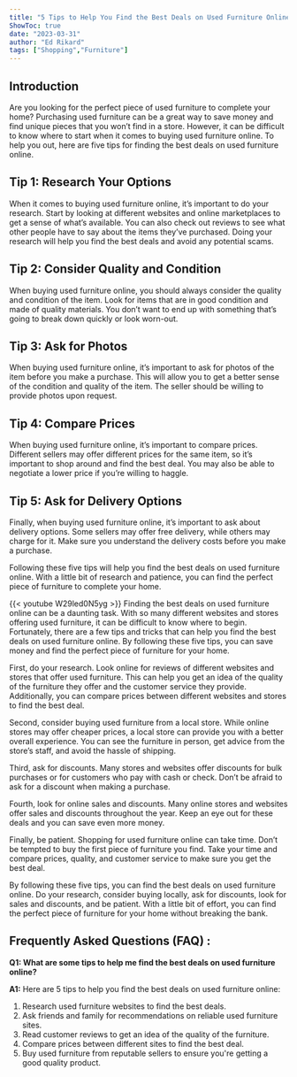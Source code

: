 ```yaml
---
title: "5 Tips to Help You Find the Best Deals on Used Furniture Online!"
ShowToc: true 
date: "2023-03-31"
author: "Ed Rikard" 
tags: ["Shopping","Furniture"]
---
```

## Introduction 
Are you looking for the perfect piece of used furniture to complete your home? Purchasing used furniture can be a great way to save money and find unique pieces that you won’t find in a store. However, it can be difficult to know where to start when it comes to buying used furniture online. To help you out, here are five tips for finding the best deals on used furniture online. 

## Tip 1: Research Your Options 
When it comes to buying used furniture online, it’s important to do your research. Start by looking at different websites and online marketplaces to get a sense of what’s available. You can also check out reviews to see what other people have to say about the items they’ve purchased. Doing your research will help you find the best deals and avoid any potential scams. 

## Tip 2: Consider Quality and Condition 
When buying used furniture online, you should always consider the quality and condition of the item. Look for items that are in good condition and made of quality materials. You don’t want to end up with something that’s going to break down quickly or look worn-out. 

## Tip 3: Ask for Photos 
When buying used furniture online, it’s important to ask for photos of the item before you make a purchase. This will allow you to get a better sense of the condition and quality of the item. The seller should be willing to provide photos upon request. 

## Tip 4: Compare Prices 
When buying used furniture online, it’s important to compare prices. Different sellers may offer different prices for the same item, so it’s important to shop around and find the best deal. You may also be able to negotiate a lower price if you’re willing to haggle. 

## Tip 5: Ask for Delivery Options 
Finally, when buying used furniture online, it’s important to ask about delivery options. Some sellers may offer free delivery, while others may charge for it. Make sure you understand the delivery costs before you make a purchase. 

Following these five tips will help you find the best deals on used furniture online. With a little bit of research and patience, you can find the perfect piece of furniture to complete your home.

{{< youtube W29led0N5yg >}} 
Finding the best deals on used furniture online can be a daunting task. With so many different websites and stores offering used furniture, it can be difficult to know where to begin. Fortunately, there are a few tips and tricks that can help you find the best deals on used furniture online. By following these five tips, you can save money and find the perfect piece of furniture for your home. 

First, do your research. Look online for reviews of different websites and stores that offer used furniture. This can help you get an idea of the quality of the furniture they offer and the customer service they provide. Additionally, you can compare prices between different websites and stores to find the best deal. 

Second, consider buying used furniture from a local store. While online stores may offer cheaper prices, a local store can provide you with a better overall experience. You can see the furniture in person, get advice from the store’s staff, and avoid the hassle of shipping. 

Third, ask for discounts. Many stores and websites offer discounts for bulk purchases or for customers who pay with cash or check. Don’t be afraid to ask for a discount when making a purchase.

Fourth, look for online sales and discounts. Many online stores and websites offer sales and discounts throughout the year. Keep an eye out for these deals and you can save even more money. 

Finally, be patient. Shopping for used furniture online can take time. Don’t be tempted to buy the first piece of furniture you find. Take your time and compare prices, quality, and customer service to make sure you get the best deal.

By following these five tips, you can find the best deals on used furniture online. Do your research, consider buying locally, ask for discounts, look for sales and discounts, and be patient. With a little bit of effort, you can find the perfect piece of furniture for your home without breaking the bank.

## Frequently Asked Questions (FAQ) :
**Q1: What are some tips to help me find the best deals on used furniture online?**

**A1:** Here are 5 tips to help you find the best deals on used furniture online: 

1. Research used furniture websites to find the best deals. 
2. Ask friends and family for recommendations on reliable used furniture sites. 
3. Read customer reviews to get an idea of the quality of the furniture. 
4. Compare prices between different sites to find the best deal. 
5. Buy used furniture from reputable sellers to ensure you're getting a good quality product.




